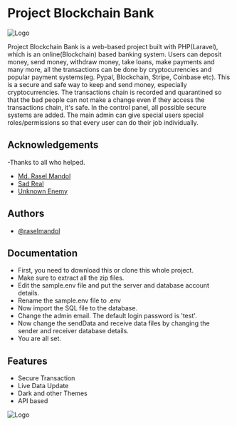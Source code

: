 
# Project Blockchain Bank
![Logo](https://datafloq.com/wp-content/uploads/2021/12/blog_pictures2FBlockchain-Technology-In-Banking-Sector-750x420.jpeg)


Project Blockchain Bank is a web-based project built with PHP(Laravel), which is an online(Blockchain) based banking system. Users can deposit money, send money, withdraw money, take loans, make payments and many more, all the transactions can be done by cryptocurrencies and popular payment systems(eg. Pypal, Blockchain, Stripe, Coinbase etc). This is a secure and safe way to keep and send money, especially cryptocurrencies. The transactions chain is recorded and quarantined so that the bad people can not make a change even if they access the transactions chain, it's safe. In the control panel, all possible secure systems are added. The main admin can give special users special roles/permissions so that every user can do their job individually.

## Acknowledgements
-Thanks to all who helped.
 - [Md. Rasel Mandol](https://github.com/sadreal)
 - [Sad Real](https://github.com/sadreal)
 - [Unknown Enemy](https://github.com/unknown-enemy)


## Authors

- [@raselmandol](https://www.github.com/raselmandol)


## Documentation

- First, you need to download this or clone this whole project.
- Make sure to extract all the zip files.
- Edit the sample.env file and put the server and database account details.
- Rename the sample.env file to .env
- Now import the SQL file to the database.
- Change the admin email. The default login password is 'test'.
- Now change the sendData and receive data files by changing the sender and receiver database details.
- You are all set.


## Features

- Secure Transaction
- Live Data Update
- Dark and other Themes
- API based


![Logo](https://datafloq.com/wp-content/uploads/2021/12/blog_pictures2FBlockchain-Technology-In-Banking-Sector-750x420.jpeg)


